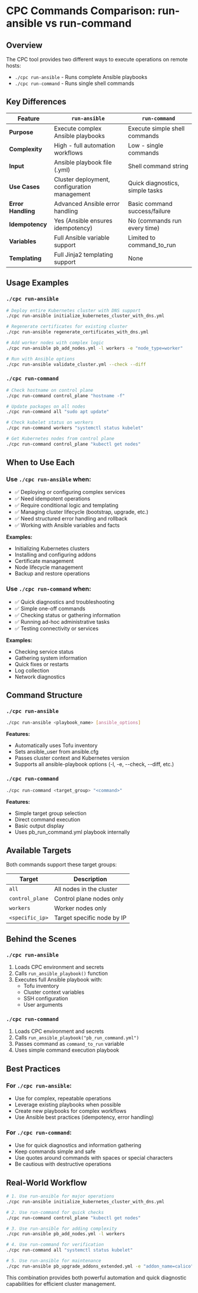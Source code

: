 # CPC Commands Comparison: run-ansible vs run-command

## Overview

The CPC tool provides two different ways to execute operations on remote hosts:
- `./cpc run-ansible` - Runs complete Ansible playbooks
- `./cpc run-command` - Runs single shell commands

## Key Differences

| Feature | `run-ansible` | `run-command` |
|---------|---------------|---------------|
| **Purpose** | Execute complex Ansible playbooks | Execute simple shell commands |
| **Complexity** | High - full automation workflows | Low - single commands |
| **Input** | Ansible playbook file (.yml) | Shell command string |
| **Use Cases** | Cluster deployment, configuration management | Quick diagnostics, simple tasks |
| **Error Handling** | Advanced Ansible error handling | Basic command success/failure |
| **Idempotency** | Yes (Ansible ensures idempotency) | No (commands run every time) |
| **Variables** | Full Ansible variable support | Limited to command_to_run |
| **Templating** | Full Jinja2 templating support | None |

## Usage Examples

### `./cpc run-ansible`
```bash
# Deploy entire Kubernetes cluster with DNS support
./cpc run-ansible initialize_kubernetes_cluster_with_dns.yml

# Regenerate certificates for existing cluster
./cpc run-ansible regenerate_certificates_with_dns.yml

# Add worker nodes with complex logic
./cpc run-ansible pb_add_nodes.yml -l workers -e "node_type=worker"

# Run with Ansible options
./cpc run-ansible validate_cluster.yml --check --diff
```

### `./cpc run-command`
```bash
# Check hostname on control plane
./cpc run-command control_plane "hostname -f"

# Update packages on all nodes
./cpc run-command all "sudo apt update"

# Check kubelet status on workers
./cpc run-command workers "systemctl status kubelet"

# Get Kubernetes nodes from control plane
./cpc run-command control_plane "kubectl get nodes"
```

## When to Use Each

### Use `./cpc run-ansible` when:
- ✅ Deploying or configuring complex services
- ✅ Need idempotent operations
- ✅ Require conditional logic and templating
- ✅ Managing cluster lifecycle (bootstrap, upgrade, etc.)
- ✅ Need structured error handling and rollback
- ✅ Working with Ansible variables and facts

**Examples:**
- Initializing Kubernetes clusters
- Installing and configuring addons
- Certificate management
- Node lifecycle management
- Backup and restore operations

### Use `./cpc run-command` when:
- ✅ Quick diagnostics and troubleshooting
- ✅ Simple one-off commands
- ✅ Checking status or gathering information
- ✅ Running ad-hoc administrative tasks
- ✅ Testing connectivity or services

**Examples:**
- Checking service status
- Gathering system information
- Quick fixes or restarts
- Log collection
- Network diagnostics

## Command Structure

### `./cpc run-ansible`
```bash
./cpc run-ansible <playbook_name> [ansible_options]
```

**Features:**
- Automatically uses Tofu inventory
- Sets ansible_user from ansible.cfg
- Passes cluster context and Kubernetes version
- Supports all ansible-playbook options (-l, -e, --check, --diff, etc.)

### `./cpc run-command`
```bash
./cpc run-command <target_group> "<command>"
```

**Features:**
- Simple target group selection
- Direct command execution
- Basic output display
- Uses pb_run_command.yml playbook internally

## Available Targets

Both commands support these target groups:

| Target | Description |
|--------|-------------|
| `all` | All nodes in the cluster |
| `control_plane` | Control plane nodes only |
| `workers` | Worker nodes only |
| `<specific_ip>` | Target specific node by IP |

## Behind the Scenes

### `./cpc run-ansible`
1. Loads CPC environment and secrets
2. Calls `run_ansible_playbook()` function
3. Executes full Ansible playbook with:
   - Tofu inventory
   - Cluster context variables
   - SSH configuration
   - User arguments

### `./cpc run-command`
1. Loads CPC environment and secrets
2. Calls `run_ansible_playbook("pb_run_command.yml")` 
3. Passes command as `command_to_run` variable
4. Uses simple command execution playbook

## Best Practices

### For `./cpc run-ansible`:
- Use for complex, repeatable operations
- Leverage existing playbooks when possible
- Create new playbooks for complex workflows
- Use Ansible best practices (idempotency, error handling)

### For `./cpc run-command`:
- Use for quick diagnostics and information gathering
- Keep commands simple and safe
- Use quotes around commands with spaces or special characters
- Be cautious with destructive operations

## Real-World Workflow

```bash
# 1. Use run-ansible for major operations
./cpc run-ansible initialize_kubernetes_cluster_with_dns.yml

# 2. Use run-command for quick checks
./cpc run-command control_plane "kubectl get nodes"

# 3. Use run-ansible for adding complexity
./cpc run-ansible pb_add_nodes.yml -l workers

# 4. Use run-command for verification
./cpc run-command all "systemctl status kubelet"

# 5. Use run-ansible for maintenance
./cpc run-ansible pb_upgrade_addons_extended.yml -e "addon_name=calico"
```

This combination provides both powerful automation and quick diagnostic capabilities for efficient cluster management.
